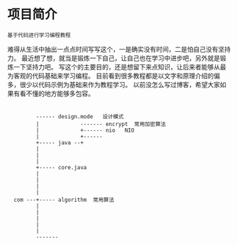 # 项目简介
    基于代码进行学习编程教程
难得从生活中抽出一点点时间写写这个，一是确实没有时间，二是怕自己没有坚持力。
最近想了想，就当是锻炼一下自己，让自己也在学习中进步吧，另外就是锻炼一下坚持力吧。
写这个的主要目的，还是想留下来点知识，让后来者能够从最为客观的代码基础来学习编程。
目前看到很多教程都是以文字和原理介绍的偏多，很少以代码示例为基础来作为教程学习。
以前没怎么写过博客，希望大家如果有看不懂的地方能够多包容。
######
             ------ design.mode   设计模式
             |             ------- encrypt  常用加密算法
             |             +------ nio   NIO
             |             +------
             +----- java --+
             |
             |
             |
             +----- core.java
             |
             |
             |
             |
      com ---+----- algorithm  常用算法
             |
             |
             |
             |
             |
             -------








